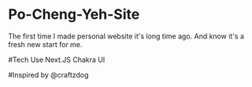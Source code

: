 # Po-Cheng-Yeh-Site

The first time I made personal website it's long time ago.
And know it's a fresh new start for me.

#Tech Use
Next.JS
Chakra UI

#Inspired by @craftzdog